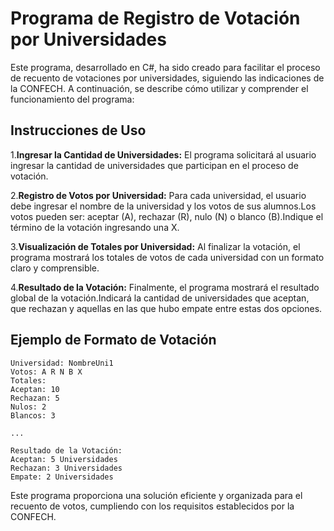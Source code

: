 # Programa de Registro de Votación por Universidades

Este programa, desarrollado en C#, ha sido creado para facilitar el proceso de recuento de votaciones por universidades, siguiendo las indicaciones de la CONFECH. A continuación, se describe cómo utilizar y comprender el funcionamiento del programa:

## Instrucciones de Uso

1.**Ingresar la Cantidad de Universidades:** El programa solicitará al usuario ingresar la cantidad de universidades que participan en el proceso de votación.

2.**Registro de Votos por Universidad:** Para cada universidad, el usuario debe ingresar el nombre de la universidad y los votos de sus alumnos.Los votos pueden ser: aceptar (A), rechazar (R), nulo (N) o blanco (B).Indique el término de la votación ingresando una X.

3.**Visualización de Totales por Universidad:** Al finalizar la votación, el programa mostrará los totales de votos de cada universidad con un formato claro y comprensible.

4.**Resultado de la Votación:** Finalmente, el programa mostrará el resultado global de la votación.Indicará la cantidad de universidades que aceptan, que rechazan y aquellas en las que hubo empate entre estas dos opciones.



## Ejemplo de Formato de Votación

```
Universidad: NombreUni1
Votos: A R N B X
Totales:
Aceptan: 10
Rechazan: 5
Nulos: 2
Blancos: 3

...

Resultado de la Votación:
Aceptan: 5 Universidades
Rechazan: 3 Universidades
Empate: 2 Universidades
```

Este programa proporciona una solución eficiente y organizada para el recuento de votos, cumpliendo con los requisitos establecidos por la CONFECH.